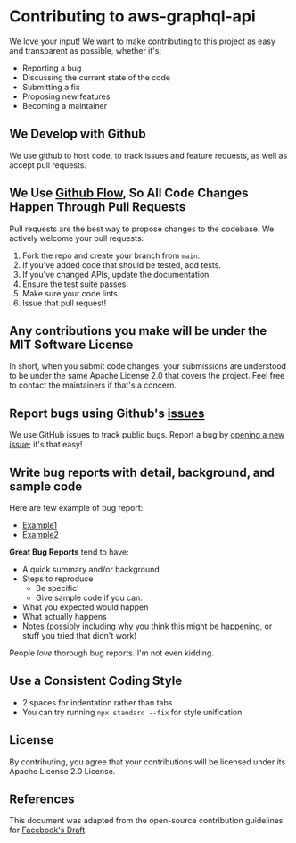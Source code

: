 # Contributing to aws-graphql-api

We love your input! We want to make contributing to this project as easy and transparent as possible, whether it's:

- Reporting a bug
- Discussing the current state of the code
- Submitting a fix
- Proposing new features
- Becoming a maintainer

## We Develop with Github

We use github to host code, to track issues and feature requests, as well as accept pull requests.

## We Use [Github Flow](https://guides.github.com/introduction/flow/index.html), So All Code Changes Happen Through Pull Requests

Pull requests are the best way to propose changes to the codebase. We actively welcome your pull requests:

1. Fork the repo and create your branch from `main`.
2. If you've added code that should be tested, add tests.
3. If you've changed APIs, update the documentation.
4. Ensure the test suite passes.
5. Make sure your code lints.
6. Issue that pull request!

## Any contributions you make will be under the MIT Software License

In short, when you submit code changes, your submissions are understood to be under the same Apache License 2.0 that covers the project. Feel free to contact the maintainers if that's a concern.

## Report bugs using Github's [issues](https://github.com/briandk/transcriptase-atom/issues)

We use GitHub issues to track public bugs. Report a bug by [opening a new issue](https://github.com/infinitePi-io/ecs-graphql-api/issues); it's that easy!

## Write bug reports with detail, background, and sample code

Here are few example of bug report:

- [Example1](http://www.openradar.me/11905408)
- [Example2](https://stackoverflow.com/questions/12488905/why-wont-the-ggplot2-legend-combine-manual-fill-and-scale-values)

**Great Bug Reports** tend to have:

- A quick summary and/or background
- Steps to reproduce
  - Be specific!
  - Give sample code if you can.
- What you expected would happen
- What actually happens
- Notes (possibly including why you think this might be happening, or stuff you tried that didn't work)

People *love* thorough bug reports. I'm not even kidding.

## Use a Consistent Coding Style

* 2 spaces for indentation rather than tabs
* You can try running `npx standard --fix` for style unification

## License

By contributing, you agree that your contributions will be licensed under its Apache License 2.0 License.

## References

This document was adapted from the open-source contribution guidelines for [Facebook&#39;s Draft](https://github.com/facebook/draft-js)
